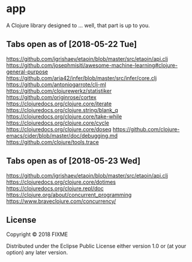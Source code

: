 # app

A Clojure library designed to ... well, that part is up to you.

## Tabs open as of [2018-05-22 Tue]

https://github.com/igrishaev/etaoin/blob/master/src/etaoin/api.clj
https://github.com/josephmisiti/awesome-machine-learning#clojure-general-purpose
https://github.com/aria42/infer/blob/master/src/infer/core.clj
https://github.com/antoniogarrote/clj-ml
https://github.com/clojurewerkz/statistiker
https://github.com/originrose/cortex
https://clojuredocs.org/clojure.core/iterate
https://clojuredocs.org/clojure.string/blank_q
https://clojuredocs.org/clojure.core/take-while
https://clojuredocs.org/clojure.core/cycle
https://clojuredocs.org/clojure.core/doseq
https://github.com/clojure-emacs/cider/blob/master/doc/debugging.md
https://github.com/clojure/tools.trace

## Tabs open as of [2018-05-23 Wed]

https://github.com/igrishaev/etaoin/blob/master/src/etaoin/api.clj
https://clojuredocs.org/clojure.core/dotimes
https://clojuredocs.org/clojure.repl/doc
https://clojure.org/about/concurrent_programming
https://www.braveclojure.com/concurrency/

## License

Copyright © 2018 FIXME

Distributed under the Eclipse Public License either version 1.0 or (at
your option) any later version.
